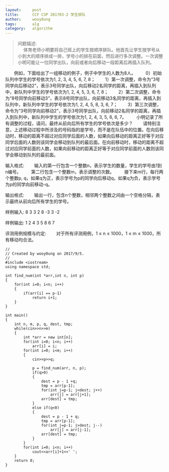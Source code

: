 ```yaml
---
layout:     post
title:      CCF CSP 201703-2 学生排队
author:     wooy0ung
tags: 	    alg
category:   algorithm
---
```



>问题描述:  
>　 体育老师小明要将自己班上的学生按顺序排队。他首先让学生按学号从小到大的顺序排成一排，学号小的排在前面，然后进行多次调整。一次调整小明可能让一位同学出队，向前或者向后移动一段距离后再插入队列。  
<!-- more -->
　　例如，下面给出了一组移动的例子，例子中学生的人数为8人。
　　0）初始队列中学生的学号依次为1, 2, 3, 4, 5, 6, 7, 8；
　　1）第一次调整，命令为“3号同学向后移动2”，表示3号同学出队，向后移动2名同学的距离，再插入到队列中，新队列中学生的学号依次为1, 2, 4, 5, 3, 6, 7, 8；
　　2）第二次调整，命令为“8号同学向前移动3”，表示8号同学出队，向前移动3名同学的距离，再插入到队列中，新队列中学生的学号依次为1, 2, 4, 5, 8, 3, 6, 7；
　　3）第三次调整，命令为“3号同学向前移动2”，表示3号同学出队，向前移动2名同学的距离，再插入到队列中，新队列中学生的学号依次为1, 2, 4, 3, 5, 8, 6, 7。
　　小明记录了所有调整的过程，请问，最终从前向后所有学生的学号依次是多少？
　　请特别注意，上述移动过程中所涉及的号码指的是学号，而不是在队伍中的位置。在向后移动时，移动的距离不超过对应同学后面的人数，如果向后移动的距离正好等于对应同学后面的人数则该同学会移动到队列的最后面。在向前移动时，移动的距离不超过对应同学前面的人数，如果向前移动的距离正好等于对应同学前面的人数则该同学会移动到队列的最前面。

输入格式:
　　输入的第一行包含一个整数n，表示学生的数量，学生的学号由1到n编号。
　　第二行包含一个整数m，表示调整的次数。
　　接下来m行，每行两个整数p, q，如果q为正，表示学号为p的同学向后移动q，如果q为负，表示学号为p的同学向前移动-q。

输出格式:
　　输出一行，包含n个整数，相邻两个整数之间由一个空格分隔，表示最终从前向后所有学生的学号。

样例输入:
		8
		3
		3 2
		8 -3
		3 -2

样例输出:
		1 2 4 3 5 8 6 7

评测用例规模与约定:
　　对于所有评测用例，1 ≤ n ≤ 1000，1 ≤ m ≤ 1000，所有移动均合法。

```
//
// Created by wooy0ung on 2017/9/5.
//
#include <iostream>
using namespace std;

int find_num(int *arr,int n, int p)
{
    for(int i=0; i<n; i++)
    {
        if(arr[i] == p-1)
            return i+1;
    }
}

int main()
{
    int n, m, p, q, dest, tmp;
    while(cin>>n>>m)
    {
        int *arr = new int[n];
        for(int i=0; i<n; i++)
            arr[i] = i;
        for(int i=0; i<m; i++)
        {
            cin>>p>>q;

            p = find_num(arr, n, p);
            if(q>0)
            {
                dest = p - 1 +q;
                tmp = arr[p-1];
                for(int j=p-1; j<dest; j++)
                    arr[j] = arr[j+1];
                arr[dest] = tmp;
            }
            else if(q<0)
            {
                dest = p - 1 + q;
                tmp = arr[p-1];
                for(int j=p-1; j>dest; j--)
                    arr[j] = arr[j-1];
                arr[dest] = tmp;
            }
        }
        for(int i=0; i<n; i++)
            cout<<arr[i]+1<<' ';
    }
    return 0;
}
```